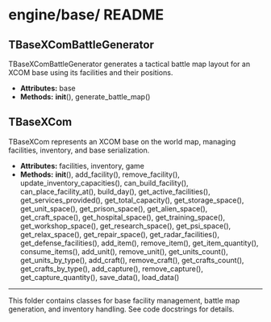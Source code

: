 # engine/base/ README

## TBaseXComBattleGenerator
TBaseXComBattleGenerator generates a tactical battle map layout for an XCOM base using its facilities and their positions.
- **Attributes:** base
- **Methods:** __init__(), generate_battle_map()

## TBaseXCom
TBaseXCom represents an XCOM base on the world map, managing facilities, inventory, and base serialization.
- **Attributes:** facilities, inventory, game
- **Methods:** __init__(), add_facility(), remove_facility(), update_inventory_capacities(), can_build_facility(), can_place_facility_at(), build_day(), get_active_facilities(), get_services_provided(), get_total_capacity(), get_storage_space(), get_unit_space(), get_prison_space(), get_alien_space(), get_craft_space(), get_hospital_space(), get_training_space(), get_workshop_space(), get_research_space(), get_psi_space(), get_relax_space(), get_repair_space(), get_radar_facilities(), get_defense_facilities(), add_item(), remove_item(), get_item_quantity(), consume_items(), add_unit(), remove_unit(), get_units_count(), get_units_by_type(), add_craft(), remove_craft(), get_crafts_count(), get_crafts_by_type(), add_capture(), remove_capture(), get_capture_quantity(), save_data(), load_data()

---
This folder contains classes for base facility management, battle map generation, and inventory handling. See code docstrings for details.

